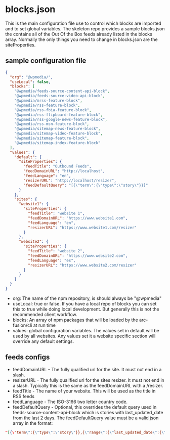 # blocks.json

This is the main configuration file use to control which blocks are imported and to set global variables. The skeleton repo provides a sample blocks.json the contains all of the Out Of the Box feeds already listed in the blocks array. Normally the only things you need to change in blocks.json are the siteProperties.

## sample configuration file

```json
{
  "org": "@wpmedia/",
  "useLocal": false,
  "blocks": [
    "@wpmedia/feeds-source-content-api-block",
    "@wpmedia/feeds-source-video-api-block",
    "@wpmedia/mrss-feature-block",
    "@wpmedia/rss-feature-block",
    "@wpmedia/rss-fbia-feature-block",
    "@wpmedia/rss-flipboard-feature-block",
    "@wpmedia/rss-google-news-feature-block",
    "@wpmedia/rss-msn-feature-block",
    "@wpmedia/sitemap-news-feature-block",
    "@wpmedia/sitemap-video-feature-block",
    "@wpmedia/sitemap-feature-block",
    "@wpmedia/sitemap-index-feature-block"
  ],
  "values": {
    "default": {
      "siteProperties": {
        "feedTitle": "Outbound Feeds",
        "feedDomainURL": "http://localhost",
        "feedLanguage": "en",
        "resizerURL": "http://localhost/resizer",
        "feedDefaultQuery": "[{\"term\":{\"type\":\"story\"}}]"
      }
    },
    "sites": {
      "website1": {
        "siteProperties": {
          "feedTitle": "website 1",
          "feedDomainURL": "https://www.website1.com",
          "feedLanguage": "en",
          "resizerURL": "https://www.website1.com/resizer"
        }
      },
      "website2": {
        "siteProperties": {
          "feedTitle": "website 2",
          "feedDomainURL": "https://www.website2.com",
          "feedLanguage": "es",
          "resizerURL": "https://www.website2.com/resizer"
        }
      }
    }
  }
}
```

- org: The name of the npm repository, is should always be "@wpmedia"
- useLocal: true or false. If you have a local repo of blocks you can set this to true while doing local development. But generally this is not the recommended client workflow.
- blocks: An array of npm packages that will be loaded by the arc-fusion/cli at run time
- values: global configuration variables. The values set in default will be used by all websites. Any values set it a website specific section will override any default settings.

## feeds configs

- feedDomainURL - The fully qualified url for the site. It must not end in a slash.
- resizerURL - The fully qualified url for the sites resizer. It must not end in a slash. Typically this is the same as the feedDomainURL with a /resizer.
- feedTitle - The name of your website. This will be used as the title in RSS feeds
- feedLanguage - The ISO-3166 two letter country code.
- feedDefaultQuery - Optional, this overrides the default query used in feeds-source-content-api-block which is stories with last_updated_date from the last 2 days. The feedDefaultQuery value must be a valid json array in the format:

```json
"[{\"term\":{\"type\":\"story\"}},{\"range\":{\"last_updated_date\":{\"gte\":\"now-2d\",\"lte\":\"now\"}}}]"
```
